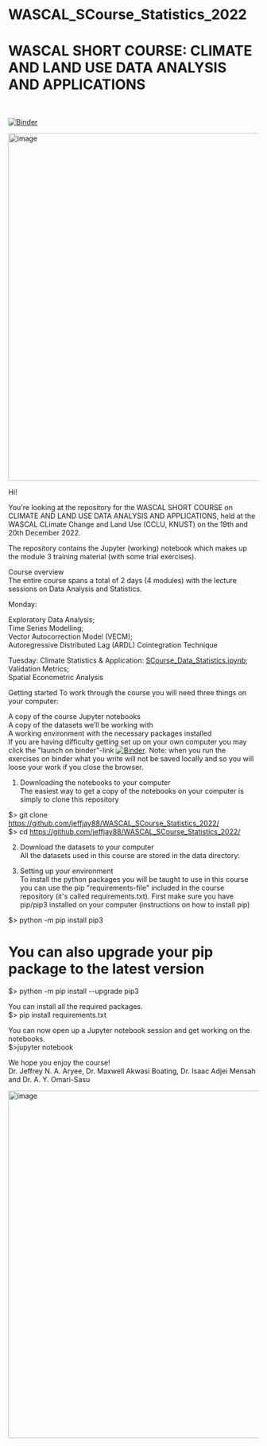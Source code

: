 # WASCAL_SCourse_Statistics_2022<br />
<h1>WASCAL SHORT COURSE: CLIMATE AND LAND USE DATA ANALYSIS AND APPLICATIONS</h1><br />


[![Binder](https://mybinder.org/badge_logo.svg)](https://mybinder.org/v2/gh/jeffjay88/WASCAL_SCourse_Statistics_2022/master?labpath=SCourse_Data_Statistics.ipynb)

<img width="700" alt="image" src="https://user-images.githubusercontent.com/15953894/208418258-22f47865-8f95-49b0-bf87-7345e49b0a53.png">

Hi!<br />

You're looking at the repository for the WASCAL SHORT COURSE on CLIMATE AND LAND USE DATA ANALYSIS AND APPLICATIONS, held at the WASCAL CLimate Change and Land Use (CCLU, KNUST) on the 19th and 20th December 2022.<br />



The repository contains the Jupyter (working) notebook which makes up the module 3 training material (with some trial exercises). <br />

Course overview<br />
The entire course spans a total of 2 days (4 modules) with the lecture sessions on Data Analysis and Statistics. <br />



Monday:

Exploratory Data Analysis; <br />
Time Series Modelling; <br />
Vector Autocorrection Model (VECM); <br />
Autoregressive Distributed Lag (ARDL) Cointegration Technique<br />

Tuesday:
Climate Statistics & Application:  <a href="SCourse_Data_Statistics.ipynb">SCourse_Data_Statistics.ipynb</a>; <br />
Validation Metrics; <br />
Spatial Econometric Analysis<br /> 



Getting started
To work through the course you will need three things on your computer: <br />

A copy of the course Jupyter notebooks <br />
A copy of the datasets we’ll be working with <br />
A working environment with the necessary packages installed <br />
If you are having difficulty getting set up on your own computer you may click the "launch on binder"-link [![Binder](https://mybinder.org/badge_logo.svg)](https://mybinder.org/v2/gh/jeffjay88/WASCAL_SCourse_Statistics_2022/master?labpath=SCourse_Data_Statistics.ipynb). Note: when you run the exercises on binder what you write will not be saved locally and so you will loose your work if you close the browser.

1. Downloading the notebooks to your computer<br />
The easiest way to get a copy of the notebooks on your computer is simply to clone this repository<br />

$> git clone https://github.com/jeffjay88/WASCAL_SCourse_Statistics_2022/ <br />
$> cd https://github.com/jeffjay88/WASCAL_SCourse_Statistics_2022/<br />

2. Download the datasets to your computer<br />
All the datasets used in this course are stored in the data directory:<br />


3. Setting up your environment<br />
To install the python packages you will be taught to use in this course you can use the pip "requirements-file" included in the course repository (it's called requirements.txt). First make sure you have pip/pip3 installed on your computer (instructions on how to install pip)<br />

$> python -m pip install pip3<br />

# You can also upgrade your pip package to the latest version<br />
$> python -m pip install --upgrade pip3<br />

You can install all the required packages.<br />
$> pip install requirements.txt<br />

You can now open up a Jupyter notebook session and get working on the notebooks.<br />
$>jupyter notebook<br />

We hope you enjoy the course!<br />
Dr. Jeffrey N. A. Aryee, Dr. Maxwell Akwasi Boating, Dr. Isaac Adjei Mensah and Dr. A. Y. Omari-Sasu

<img width="700" alt="image" src="https://user-images.githubusercontent.com/15953894/208418812-997444f4-82f3-41e0-9f62-4a78b3b3b720.png">

